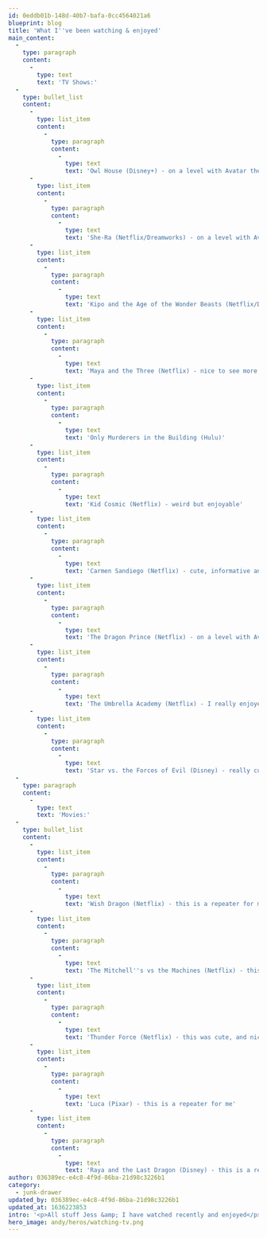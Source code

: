 ```yaml
---
id: 0eddb01b-148d-40b7-bafa-0cc4564021a6
blueprint: blog
title: 'What I''ve been watching & enjoyed'
main_content:
  -
    type: paragraph
    content:
      -
        type: text
        text: 'TV Shows:'
  -
    type: bullet_list
    content:
      -
        type: list_item
        content:
          -
            type: paragraph
            content:
              -
                type: text
                text: 'Owl House (Disney+) - on a level with Avatar the Last Airbender for me, its amazing to me that Disney picked up a show with a Latina/Nero-divergent/Bisexual lead and it''s heartwarming to boot'
      -
        type: list_item
        content:
          -
            type: paragraph
            content:
              -
                type: text
                text: 'She-Ra (Netflix/Dreamworks) - on a level with Avatar the Last Airbender for me, when first watching it felt a bit "extra" but I quickly got over the 10-20 second transformation sequence since the characters are lovable, relatable and magical'
      -
        type: list_item
        content:
          -
            type: paragraph
            content:
              -
                type: text
                text: 'Kipo and the Age of the Wonder Beasts (Netflix/Dreamworks)'
      -
        type: list_item
        content:
          -
            type: paragraph
            content:
              -
                type: text
                text: 'Maya and the Three (Netflix) - nice to see more Mexican history/culture representation in new shows, it was also nice that the story had a specific arc and ended'
      -
        type: list_item
        content:
          -
            type: paragraph
            content:
              -
                type: text
                text: 'Only Murderers in the Building (Hulu)'
      -
        type: list_item
        content:
          -
            type: paragraph
            content:
              -
                type: text
                text: 'Kid Cosmic (Netflix) - weird but enjoyable'
      -
        type: list_item
        content:
          -
            type: paragraph
            content:
              -
                type: text
                text: 'Carmen Sandiego (Netflix) - cute, informative and amazing to see a female bond/robin-hood type character'
      -
        type: list_item
        content:
          -
            type: paragraph
            content:
              -
                type: text
                text: 'The Dragon Prince (Netflix) - on a level with Avatar the Last Airbender'
      -
        type: list_item
        content:
          -
            type: paragraph
            content:
              -
                type: text
                text: 'The Umbrella Academy (Netflix) - I really enjoyed this take on superheros and adoptive families, though the end of the first season will be triggering for anyone who has experienced abuse the second season more than made up for it'
      -
        type: list_item
        content:
          -
            type: paragraph
            content:
              -
                type: text
                text: 'Star vs. the Forces of Evil (Disney) - really cute and fun mindless kid show'
  -
    type: paragraph
    content:
      -
        type: text
        text: 'Movies:'
  -
    type: bullet_list
    content:
      -
        type: list_item
        content:
          -
            type: paragraph
            content:
              -
                type: text
                text: 'Wish Dragon (Netflix) - this is a repeater for me, I love that the message is friendship can come before attraction'
      -
        type: list_item
        content:
          -
            type: paragraph
            content:
              -
                type: text
                text: 'The Mitchell''s vs the Machines (Netflix) - this is a repeater for me, and it feels super relatable not only for the family dynamics but the larger context of tech in our lives'
      -
        type: list_item
        content:
          -
            type: paragraph
            content:
              -
                type: text
                text: 'Thunder Force (Netflix) - this was cute, and nice to see a super hero movie that doesn''t take itself too seriously especially in the age of Marvel movies being released every other month'
      -
        type: list_item
        content:
          -
            type: paragraph
            content:
              -
                type: text
                text: 'Luca (Pixar) - this is a repeater for me'
      -
        type: list_item
        content:
          -
            type: paragraph
            content:
              -
                type: text
                text: 'Raya and the Last Dragon (Disney) - this is a repeater for me'
author: 036389ec-e4c8-4f9d-86ba-21d98c3226b1
category:
  - junk-drawer
updated_by: 036389ec-e4c8-4f9d-86ba-21d98c3226b1
updated_at: 1636223853
intro: '<p>All stuff Jess &amp; I have watched recently and enjoyed</p>'
hero_image: andy/heros/watching-tv.png
---
```


